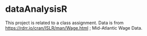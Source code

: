 # dataAnalysisR
 This project is related to a class assignment. 
 Data is from https://rdrr.io/cran/ISLR/man/Wage.html ; Mid-Atlantic Wage Data.
